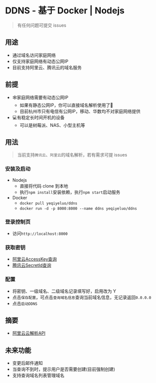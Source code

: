 # DDNS - 基于 Docker | Nodejs

> 有任何问题可提交 issues

## 用途
- 通过域名访问家庭网络
- 仅支持家庭网络有动态公网IP
- 目前支持阿里云、腾讯云的域名服务

## 前提

- 🕸️家庭网络需要有动态公网IP
  - 如果有静态公网IP，你可以直接域名解析使用了🐒
  - 目前杭州市只有电信有公网IP，移动、华数均不对家庭网络提供
- 💻有稳定长时间开机的设备
  - 可以是树莓派、NAS、小型主机等

## 用法

> 当前支持`腾讯云`、`阿里云`的域名解析，若有需求可提 issues

### 安装及启动

- Nodejs
  - 直接将代码 clone 到本地
  - 执行`npm install`安装依赖，执行`npm start`启动服务
- Docker
  - `docker pull yeqiyeluo/ddns`
  - `docker run -d -p 8000:8000 --name ddns yeqiyeluo/ddns`

### 登录控制页

- 访问`http://localhost:8000`

### 获取密钥

- [阿里云AccessKey查询](https://ram.console.aliyun.com/manage/ak)
- [腾讯云SecretId查询](https://console.cloud.tencent.com/cam/capi)

### 配置

- 将密钥、一级域名、二级域名记录填写好，启用改为 Y
- 点击`保存配置`，可点击`查询域名信息`查询当前域名信息，无记录返回`0.0.0.0`
- 点击`启动DDNS`

## 摘要

- [阿里云云解析API](https://help.aliyun.com/document_detail/29776.html)

## 未来功能

- 变更后邮件通知
- 当查询不到时，提示用户是否需要创建(目前强制创建)
- 支持查询域名列表管理域名
